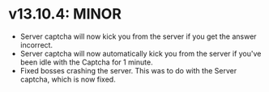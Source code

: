 # v13.10.4: MINOR

- Server captcha will now kick you from the server if you get the answer incorrect. 
- Server captcha will now automatically kick you from the server if you've been idle with the Captcha for 1 minute.
- Fixed bosses crashing the server. This was to do with the Server captcha, which is now fixed.
